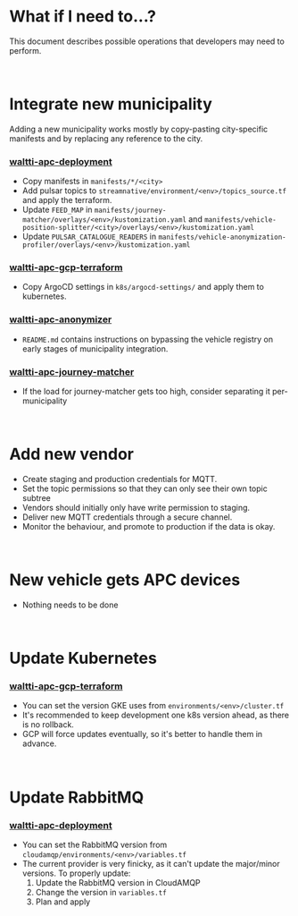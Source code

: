 # What if I need to...?

This document describes possible operations that developers may need to perform.

<br>

# Integrate new municipality

Adding a new municipality works mostly by copy-pasting city-specific manifests and by replacing any reference to the city.

### [waltti-apc-deployment](https://github.com/tvv-lippu-ja-maksujarjestelma-oy/waltti-apc-deployment)
- Copy manifests in `manifests/*/<city>`
- Add pulsar topics to `streamnative/environment/<env>/topics_source.tf` and apply the terraform.
- Update `FEED_MAP` in `manifests/journey-matcher/overlays/<env>/kustomization.yaml` and `manifests/vehicle-position-splitter/<city>/overlays/<env>/kustomization.yaml`
- Update `PULSAR_CATALOGUE_READERS` in `manifests/vehicle-anonymization-profiler/overlays/<env>/kustomization.yaml`

### [waltti-apc-gcp-terraform](https://github.com/tvv-lippu-ja-maksujarjestelma-oy/waltti-apc-gcp-terraform)
- Copy ArgoCD settings in `k8s/argocd-settings/` and apply them to kubernetes.

### [waltti-apc-anonymizer](https://github.com/tvv-lippu-ja-maksujarjestelma-oy/waltti-apc-anonymizer)
- `README.md` contains instructions on bypassing the vehicle registry on early stages of municipality integration.

### [waltti-apc-journey-matcher](https://github.com/tvv-lippu-ja-maksujarjestelma-oy/waltti-apc-journey-matcher)
- If the load for journey-matcher gets too high, consider separating it per-municipality

<br>

# Add new vendor

- Create staging and production credentials for MQTT.
- Set the topic permissions so that they can only see their own topic subtree
- Vendors should initially only have write permission to staging.
- Deliver new MQTT credentials through a secure channel.
- Monitor the behaviour, and promote to production if the data is okay.

<br>

# New vehicle gets APC devices

- Nothing needs to be done

<br>

# Update Kubernetes

### [waltti-apc-gcp-terraform](https://github.com/tvv-lippu-ja-maksujarjestelma-oy/waltti-apc-gcp-terraform)
- You can set the version GKE uses from `environments/<env>/cluster.tf`
- It's recommended to keep development one k8s version ahead, as there is no rollback.
- GCP will force updates eventually, so it's better to handle them in advance.

<br>

# Update RabbitMQ

### [waltti-apc-deployment](https://github.com/tvv-lippu-ja-maksujarjestelma-oy/waltti-apc-deployment)
- You can set the RabbitMQ version from `cloudamqp/environments/<env>/variables.tf`
- The current provider is very finicky, as it can't update the major/minor versions. To properly update:
    1. Update the RabbitMQ version in CloudAMQP
    1. Change the version in `variables.tf`
    1. Plan and apply
